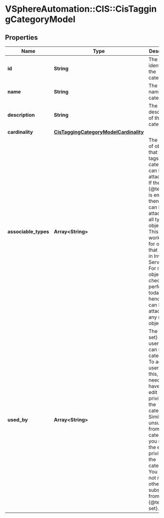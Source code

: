 # VSphereAutomation::CIS::CisTaggingCategoryModel

## Properties
Name | Type | Description | Notes
------------ | ------------- | ------------- | -------------
**id** | **String** | The unique identifier of the category. | [optional] 
**name** | **String** | The display name of the category. | [optional] 
**description** | **String** | The description of the category. | [optional] 
**cardinality** | [**CisTaggingCategoryModelCardinality**](CisTaggingCategoryModelCardinality.md) |  | [optional] 
**associable_types** | **Array&lt;String&gt;** | The types of objects that the tags in this category can be attached to. If the {@term set} is empty, then tags can be attached to all types of objects. This field works only for objects that reside in Inventory Service (IS). For non IS objects, this check is not performed today and hence a tag can be attached to any non IS object. | [optional] 
**used_by** | **Array&lt;String&gt;** | The {@term set} of users that can use this category. To add users to this, you need to have the edit privilege on the category. Similarly, to unsubscribe from this category, you need the edit privilege on the category. You should not modify other users subscription from this {@term set}. | [optional] 


